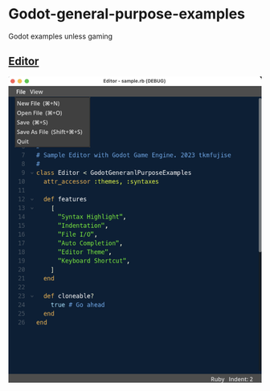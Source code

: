 # Godot-general-purpose-examples
Godot examples unless gaming

## [Editor](Editor)

<img src="Editor/doc/Screenshot.png" width="600" alt="Screenshot">
